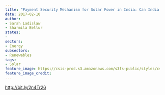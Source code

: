 ```yaml
---
title: "Payment Security Mechanism for Solar Power in India: Can India Secure its Future and the Future of Solar Developers as well?"
date: 2017-02-10
author:
- Sarah Ladislaw
- Sharmila Bellur
states:
- 
sectors:
- Energy
subsectors:
- Renewables
tags:
- Solar
feature_image: https://csis-prod.s3.amazonaws.com/s3fs-public/styles/csis_banner/public/pu…0210_ENS_Fact_Opinion_0.jpg?I0._RZrUYiCOaSuyyHt17oEhkbEUrGft&itok=-Qwa75si
feature_image_credit: 
---
```


http://bit.ly/2n4Tr26
